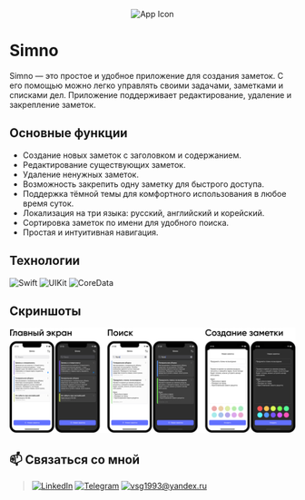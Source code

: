 <p align="center">
  <img src="https://s658sas.storage.yandex.net/rdisk/c895a263f1e78b6c97ac8c506ebd2869a8df2d288de8c6a376fa3e029ad33716/66dcc8da/6ny8nwG9wtsf3a-tiQ4pgn76NLuaQ0Y-TWIRZEAmiIJckJCmyEIE9hsVrfoQX6y1BWJDRF60DRrPPyXtI9nW1Q==?uid=0&filename=icon.png&disposition=inline&hash=&limit=0&content_type=image%2Fpng&owner_uid=0&fsize=5887&hid=2627308015e68ef4cbcbe40b9cb98ee8&media_type=image&tknv=v2&etag=bb42590ba3d3c1b65280710d01886636&ts=6218e67c06a80&s=0fdad77e2003eb4e82d134bf6ee26abff872a5ff3281831579706ac7077c1242&pb=U2FsdGVkX196Gt4w46Jklg0FsAoJh-zAPJwYjOkxClk1pr8g4jSQ_OyOmx6Qj_1ScVhs4ll7CNxH_04gSJ76PBNlWK7rAP7IbIa3TIYAXNw" alt="App Icon" width="100"/>
</p>

# Simno

Simno — это простое и удобное приложение для создания заметок. С его помощью можно легко управлять своими задачами, заметками и списками дел. Приложение поддерживает редактирование, удаление и закрепление заметок.

## Основные функции

- Создание новых заметок с заголовком и содержанием.
- Редактирование существующих заметок.
- Удаление ненужных заметок.
- Возможность закрепить одну заметку для быстрого доступа.
- Поддержка тёмной темы для комфортного использования в любое время суток.
- Локализация на три языка: русский, английский и корейский.
- Сортировка заметок по имени для удобного поиска.
- Простая и интуитивная навигация.

## Технологии

![Swift](https://img.shields.io/badge/-Swift-05122A?style=flat&logo=swift)
![UIKit](https://img.shields.io/badge/-UIKit-05122A?style=flat&logo=apple)
![CoreData](https://img.shields.io/badge/-Core%20Data-05122A?style=flat&logo=apple)


## Скриншоты

<img src="https://github.com/Vlad-Gorelov/Vlad-Gorelov/raw/main/Simno%20Screens.png" alt="Screenshot" style="pointer-events: none;" />

 ## 📫 Связаться со мной
> [![LinkedIn](https://img.shields.io/badge/-LinkedIn-blue)](https://www.linkedin.com/in/gorelov-vlad/)
> [![Telegram](https://img.shields.io/badge/-Telegram-blue)](https://t.me/slavikvegugin)
> [![vsg1993@yandex.ru](https://img.shields.io/badge/-Email-D14836?style=flat&logo=gmail&logoColor=white)](mailto:vsg1993@yandex.ru)
